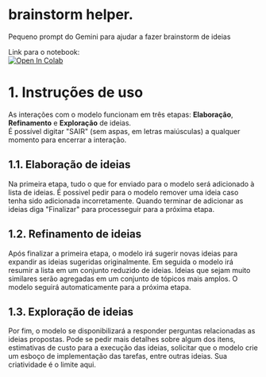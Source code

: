 # brainstorm helper.
Pequeno prompt do Gemini para ajudar a fazer brainstorm de ideias

Link para o notebook:  
[![Open In Colab](https://colab.research.google.com/assets/colab-badge.svg)](https://colab.research.google.com/github/martinsadw/brainstorm-helper/blob/main/brainstorm_helper.ipynb)

# 1. Instruções de uso

As interações com o modelo funcionam em três etapas: **Elaboração**, **Refinamento** e **Exploração** de ideias.  
É possível digitar "SAIR" (sem aspas, em letras maiúsculas) a qualquer momento para encerrar a interação.

## 1.1. Elaboração de ideias

Na primeira etapa, tudo o que for enviado para o modelo será adicionado à lista de ideias. É possivel pedir para o modelo remover uma ideia caso tenha sido adicionada incorretamente. Quando terminar de adicionar as ideias diga "Finalizar" para processeguir para a próxima etapa.

## 1.2. Refinamento de ideias

Após finalizar a primeira etapa, o modelo irá sugerir novas ideias para expandir as ideias sugeridas originalmente. Em seguida o modelo irá resumir a lista em um conjunto reduzido de ideias. Ideias que sejam muito similares serão agregadas em um conjunto de tópicos mais amplos. O modelo seguirá automaticamente para a próxima etapa.

## 1.3. Exploração de ideias

Por fim, o modelo se disponibilizará a responder perguntas relacionadas as ideias propostas. Pode se pedir mais detalhes sobre algum dos itens, estimativas de custo para a execução das ideias, solicitar que o modelo crie um esboço de implementação das tarefas, entre outras ideias. Sua criatividade é o limite aqui.
